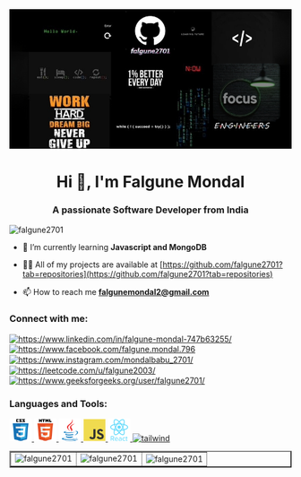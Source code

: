 <div align="center">
  <img src="https://github.com/falgune2701/falgune2701/blob/main/banner.png" alt="Banner">
</div>
<h1 align="center">Hi 👋, I'm Falgune Mondal</h1>
<h3 align="center">A passionate Software Developer from India</h3>

<p align="left"> <img src="https://komarev.com/ghpvc/?username=falgune2701&label=Profile%20views&color=0e75b6&style=flat" alt="falgune2701" /> </p>

- 🌱 I’m currently learning **Javascript and MongoDB**

- 👨‍💻 All of my projects are available at [https://github.com/falgune2701?tab=repositories](https://github.com/falgune2701?tab=repositories)

- 📫 How to reach me **falgunemondal2@gmail.com**

<h3 align="left">Connect with me:</h3>
<p align="left">
<a href="https://linkedin.com/in/https://www.linkedin.com/in/falgune-mondal-747b63255/" target="blank"><img align="center" src="https://raw.githubusercontent.com/rahuldkjain/github-profile-readme-generator/master/src/images/icons/Social/linked-in-alt.svg" alt="https://www.linkedin.com/in/falgune-mondal-747b63255/" height="30" width="40" /></a>
<a href="https://fb.com/https://www.facebook.com/falgune.mondal.796" target="blank"><img align="center" src="https://raw.githubusercontent.com/rahuldkjain/github-profile-readme-generator/master/src/images/icons/Social/facebook.svg" alt="https://www.facebook.com/falgune.mondal.796" height="30" width="40" /></a>
<a href="https://instagram.com/https://www.instagram.com/mondalbabu_2701/" target="blank"><img align="center" src="https://raw.githubusercontent.com/rahuldkjain/github-profile-readme-generator/master/src/images/icons/Social/instagram.svg" alt="https://www.instagram.com/mondalbabu_2701/" height="30" width="40" /></a>
<a href="https://www.leetcode.com/https://leetcode.com/u/falgune2003/" target="blank"><img align="center" src="https://raw.githubusercontent.com/rahuldkjain/github-profile-readme-generator/master/src/images/icons/Social/leet-code.svg" alt="https://leetcode.com/u/falgune2003/" height="30" width="40" /></a>
<a href="https://auth.geeksforgeeks.org/user/https://www.geeksforgeeks.org/user/falgune2701/" target="blank"><img align="center" src="https://raw.githubusercontent.com/rahuldkjain/github-profile-readme-generator/master/src/images/icons/Social/geeks-for-geeks.svg" alt="https://www.geeksforgeeks.org/user/falgune2701/" height="30" width="40" /></a>
</p>

<h3 align="left">Languages and Tools:</h3>
<p align="left"> <a href="https://www.w3schools.com/css/" target="_blank" rel="noreferrer"> <img src="https://raw.githubusercontent.com/devicons/devicon/master/icons/css3/css3-original-wordmark.svg" alt="css3" width="40" height="40"/> </a> <a href="https://www.w3.org/html/" target="_blank" rel="noreferrer"> <img src="https://raw.githubusercontent.com/devicons/devicon/master/icons/html5/html5-original-wordmark.svg" alt="html5" width="40" height="40"/> </a> <a href="https://www.java.com" target="_blank" rel="noreferrer"> <img src="https://raw.githubusercontent.com/devicons/devicon/master/icons/java/java-original.svg" alt="java" width="40" height="40"/> </a> <a href="https://developer.mozilla.org/en-US/docs/Web/JavaScript" target="_blank" rel="noreferrer"> <img src="https://raw.githubusercontent.com/devicons/devicon/master/icons/javascript/javascript-original.svg" alt="javascript" width="40" height="40"/> </a> <a href="https://reactjs.org/" target="_blank" rel="noreferrer"> <img src="https://raw.githubusercontent.com/devicons/devicon/master/icons/react/react-original-wordmark.svg" alt="react" width="40" height="40"/> </a> <a href="https://tailwindcss.com/" target="_blank" rel="noreferrer"> <img src="https://www.vectorlogo.zone/logos/tailwindcss/tailwindcss-icon.svg" alt="tailwind" width="40" height="40"/> </a> </p>

<table border="2">
  <tr>
    <td>
      <img src="https://github-readme-stats.vercel.app/api?username=falgune2701&show_icons=true&locale=en" alt="falgune2701" />
    </td>
    <td>
      <img src="https://github-readme-streak-stats.herokuapp.com/?user=falgune2701" alt="falgune2701" />
    </td>
    <td>
      <img align="center" src="https://github-readme-stats.vercel.app/api/top-langs?username=falgune2701&show_icons=true&locale=en&layout=compact" alt="falgune2701" />
    </td>
  </tr>
</table>


